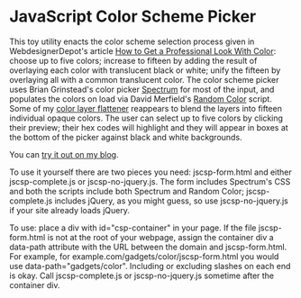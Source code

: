 # JavaScript Color Scheme Picker

This toy utility enacts the color scheme selection process given in WebdesignerDepot's article [How to Get a Professional Look With Color](http://www.webdesignerdepot.com/2009/12/how-to-get-a-professional-look-with-color/): choose up to five colors; increase to fifteen by adding the result of overlaying each color with translucent black or white; unify the fifteen by overlaying all with a common translucent color. The color scheme picker uses Brian Grinstead's color picker [Spectrum](https://github.com/bgrins/spectrum) for most of the input, and populates the colors on load via David Merfield's [Random Color](https://github.com/davidmerfield/randomColor) script. Some of my [color layer flattener](https://github.com/ReveWeber/js-color-layer-flattener) reappears to blend the layers into fifteen individual opaque colors. The user can select up to five colors by clicking their preview; their hex codes will highlight and they will appear in boxes at the bottom of the picker against black and white backgrounds.

You can [try it out on my blog](http://www.rweber.net/web-development/javascript/color-scheme-picker-take-1/).

To use it yourself there are two pieces you need: jscsp-form.html and either jscsp-complete.js or jscsp-no-jquery.js. The form includes Spectrum's CSS and both the scripts include both Spectrum and Random Color; jscsp-complete.js includes jQuery, as you might guess, so use jscsp-no-jquery.js if your site already loads jQuery.

To use: place a div with id="csp-container" in your page. If the file jscsp-form.html is not at the root of your webpage, assign the container div a data-path attribute with the URL between the domain and jscsp-form.html. For example, for example.com/gadgets/color/jscsp-form.html you would use data-path="gadgets/color". Including or excluding slashes on each end is okay. Call jscsp-complete.js or jscsp-no-jquery.js sometime after the container div.